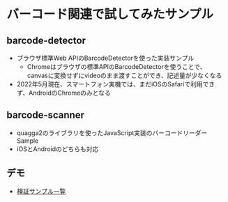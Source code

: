 # バーコード関連で試してみたサンプル

## barcode-detector

- ブラウザ標準Web APIのBarcodeDetectorを使った実装サンプル
  - Chromeはブラウザの標準APIのBarcodeDetectorを使うことで、canvasに変換せずにvideoのまま渡すことができ、記述量が少なくなる
- 2022年5月現在、スマートフォン実機では、まだiOSのSafariで利用できず、AndroidのChromeのみとなる

## barcode-scanner

- quagga2のライブラリを使ったJavaScript実装のバーコードリーダーSample
- iOSとAndroidのどちらも対応

## デモ

- [検証サンプル一覧](https://okyawa-sample.web.app/barcode)
